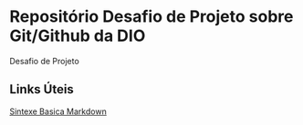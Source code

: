 # Repositório Desafio de Projeto sobre Git/Github da DIO
Desafio de Projeto

## Links Úteis
[Sintexe Basica Markdown](https://www.markdownguide.org/basic-syntax/)
